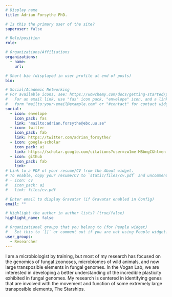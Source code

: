 ```yaml
---
# Display name
title: Adrian Forsythe PhD.

# Is this the primary user of the site?
superuser: false

# Role/position
role:

# Organizations/Affiliations
organizations:
  - name:
    url:

# Short bio (displayed in user profile at end of posts)
bio:

# Social/Academic Networking
# For available icons, see: https://wowchemy.com/docs/getting-started/page-builder/#icons
#   For an email link, use "fas" icon pack, "envelope" icon, and a link in the
#   form "mailto:your-email@example.com" or "#contact" for contact widget.
social:
  - icon: envelope
    icon_pack: fas
    link: "mailto:adrian.forsythe@ebc.uu.se"
  - icon: twitter
    icon_pack: fab
    link: https://twitter.com/adrian_forsythe/
  - icon: google-scholar
    icon_pack: ai
    link: https://scholar.google.com/citations?user=zw1me-MBbngC&hl=en
  - icon: github
    icon_pack: fab
    link:
# Link to a PDF of your resume/CV from the About widget.
# To enable, copy your resume/CV to `static/files/cv.pdf` and uncomment the lines below.
# - icon: cv
#   icon_pack: ai
#   link: files/cv.pdf

# Enter email to display Gravatar (if Gravatar enabled in Config)
email: ""

# Highlight the author in author lists? (true/false)
highlight_name: false

# Organizational groups that you belong to (for People widget)
#   Set this to `[]` or comment out if you are not using People widget.
user_groups:
  - Researcher
---
```


I am a microbiologist by training, but most of my research has focused on the genomics of fungal zoonoses, microbiomes of wild animals, and now large transposible elements in fungal genomes. In the Vogan Lab, we are interested in developing a better understanding of the incredible plasticity exhibited in fungal genomes. My research is centered in identifying genes that are involved with the movement and function of some extremely large transposible elements, The Starships.
